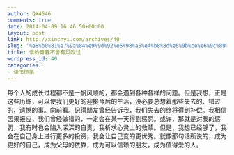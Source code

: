```yaml
---
author: QX4546
comments: true
date: 2014-04-09 16:46:50+00:00
layout: post
link: http://xinchyi.com/archives/40
slug: '%e8%b0%81%e7%9a%84%e9%9d%92%e6%98%a5%e4%b8%8d%e6%9b%be%e6%9c%89%e9%a3%8e%e5%87%ba%e8%bf%87'
title: 谁的青春不曾有风吹过
wordpress_id: 40
categories:
- 读书随笔
---
```


每个人的成长过程都不是一帆风顺的，都会遇到各种各样的问题。但是我想，正是这些历练，可以使我们更好的迎接今后的生活，没必要总想着那些失去的、错过的、遗憾的事。向前看。记得朋友曾经告诉我，我们失去的终将得到补偿。我相信因果报应，我们曾经做错的，一定会在某一天得到惩罚。或许，那就是对我的惩罚，我有时也会陷入深深的自责，我祈求心灵上的救赎。但是，我想已经够了，我会在自己身上进行更多的投资，我会让自己变的更优秀。就像那句话所说的，成为更好的自己，成为父母的依靠，成为可以信赖的朋友，成为值得爱的人。
